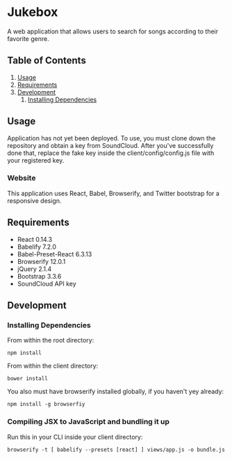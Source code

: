 # Jukebox
A web application that allows users to search for songs according to their favorite genre.

## Table of Contents

1. [Usage](#Usage)
1. [Requirements](#requirements)
1. [Development](#development)
    1. [Installing Dependencies](#installing-dependencies)

## Usage

Application has not yet been deployed. To use, you must clone down the repository and obtain a key from SoundCloud. After you've
successfully done that, replace the fake key inside the client/config/config.js file with your registered key. 

### Website

This application uses React, Babel, Browserify, and Twitter bootstrap for a responsive design.

## Requirements

- React 0.14.3
- Babelify 7.2.0
- Babel-Preset-React 6.3.13
- Browserify 12.0.1
- jQuery 2.1.4
- Bootstrap 3.3.6
- SoundCloud API key

## Development

### Installing Dependencies

From within the root directory:

`npm install`

From within the client directory:

`bower install`

You also must have browserify installed globally, if you haven't yey already:

`npm install -g browserfiy`

### Compiling JSX to JavaScript and bundling it up

Run this in your CLI inside your client directory:

`browserify -t [ babelify --presets [react] ] views/app.js -o bundle.js`
